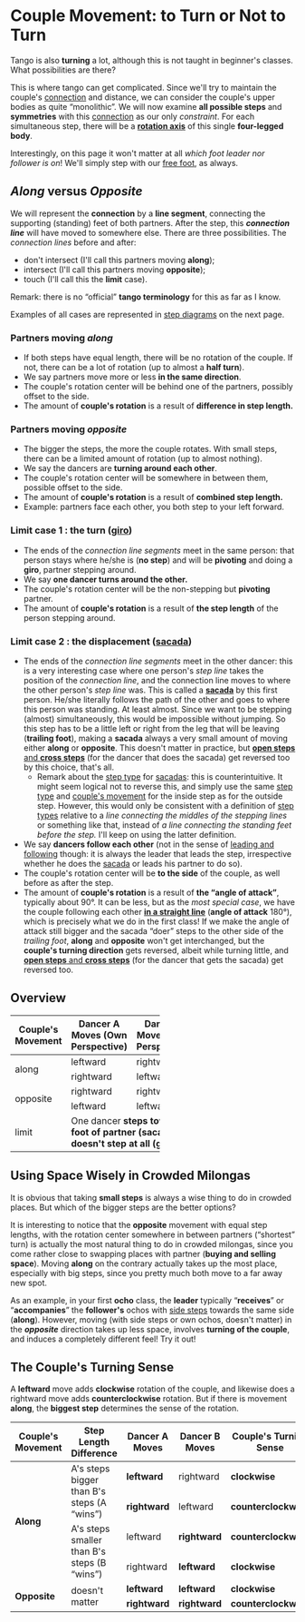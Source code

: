 # Couple Movement: to Turn or Not to Turn

Tango is also **turning** a lot, although this is not taught in beginner's classes. What possibilities are there?

This is where tango can get complicated. Since we'll try to maintain the couple's [connection](../walking/embrace-dissociation.html) and distance, we can consider the couple's upper bodies as quite “monolithic”. We will now examine **all possible steps** and **symmetries** with this [connection](../walking/embrace-dissociation.html) as our only _constraint_. For each simultaneous step, there will be a **[rotation axis](https://en.wikipedia.org/wiki/Instant_centre_of_rotation)** of this single **four-legged body**.

Interestingly, on this page it won't matter at all _which foot leader nor follower is on_! We'll simply step with our [free foot](../walking/walking.html), as always.

## **_Along_** versus **_Opposite_**

We will represent the **connection** by a **line segment**, connecting the supporting (standing) feet of both partners. After the step, this **_connection line_** will have moved to somewhere else. There are three possibilities. The _connection lines_ before and after:

-   don't intersect (I'll call this partners moving **along**);
-   intersect (I'll call this partners moving **opposite**);
-   touch (I'll call this the **limit** case).

Remark: there is no “official” **tango terminology** for this as far as I know.

Examples of all cases are represented in [step diagrams](navigation-in-couple-diagrams.html) on the next page.

### Partners moving **_along_**

-   If both steps have equal length, there will be no rotation of the couple. If not, there can be a lot of rotation (up to almost a **half turn**).
-   We say partners move more or less **in the same direction**.
-   The couple's rotation center will be behind one of the partners, possibly offset to the side.
-   The amount of **couple's rotation** is a result of **difference in step length.**

### Partners moving **_opposite_**

-   The bigger the steps, the more the couple rotates. With small steps, there can be a limited amount of rotation (up to almost nothing).
-   We say the dancers are **turning around each other**.
-   The couple's rotation center will be somewhere in between them, possible offset to the side.
-   The amount of **couple's rotation** is a result of **combined step length.**
-   Example: partners face each other, you both step to your left forward.

### Limit case 1 : the turn ([giro](giro-molinete.html "The Giro"))

-   The ends of the _connection line segments_ meet in the same person: that person stays where he/she is (**no step**) and will be **pivoting** and doing a **giro**, partner stepping around.
-   We say **one dancer turns around the other.**
-   The couple's rotation center will be the non-stepping but **pivoting** partner.
-   The amount of **couple's rotation** is a result of **the step length** of the person stepping around.

### Limit case 2 : **the displacement ([sacada](sacada.html "The Sacada"))**

-   The ends of the _connection line segments_ meet in the other dancer: this is a very interesting case where one person's _step line_ takes the position of the _connection line_, and the connection line moves to where the other person's _step line_ was. This is called a **[sacada](sacada.html)** by this first person. He/she literally follows the path of the other and goes to where this person was standing. At least almost. Since we want to be stepping (almost) simultaneously, this would be impossible without jumping. So this step has to be a little left or right from the leg that will be leaving (**trailing foot**), making a **sacada** always a very small amount of moving either **along** or **opposite**. This doesn't matter in practice, but [**open steps** and **cross steps**](steps-in-couple.html) (for the dancer that does the sacada) get reversed too by this choice, that's all.
    -   Remark about the [step type](steps-in-couple.html) for [sacadas](sacada.html): this is counterintuitive. It might seem logical not to reverse this, and simply use the same [step type](steps-in-couple.html) and [couple's movement](navigation-in-couple.html) for the inside step as for the outside step. However, this would only be consistent with a definition of [step types](steps-in-couple.html) relative to a _line connecting the middles of the stepping lines_ or something like that, instead of _a line connecting the standing feet before the step._ I'll keep on using the latter definition.
-   We say **dancers follow each other** (not in the sense of [leading and following](../walking/leading-and-following.html) though: it is always the leader that leads the step, irrespective whether he does the [sacada](sacada.html) or leads his partner to do so).
-   The couple's rotation center will be **to the side** of the couple, as well before as after the step.
-   The amount of **couple's rotation** is a result of **the “angle of attack”**, typically about 90°. It can be less, but as the _most special case_, we have the couple following each other [**in a straight line**](walking-in-line.html) (**angle of attack** 180°), which is precisely what we do in the first class! If we make the angle of attack still bigger and the sacada “doer” steps to the other side of the _trailing foot_, **along** and **opposite** won't get interchanged, but the **couple's turning direction** gets reversed, albeit while turning little, and [**open steps** and **cross steps**](steps-in-couple.html) (for the dancer that gets the sacada) get reversed too.

## Overview

<table style="width:264" cellspacing="0">
<!--      <col width="91*" />
  <col style="width:55*" />
  <col style="width:55*" />
-->		<thead>
      <tr>
        <th>Couple's Movement</th>
        <th>Dancer A Moves (Own Perspective)</th>
        <th>Dancer B Moves (Own Perspective)</th>
      </tr>
</thead>
    <tbody>
      <tr>
        <td rowspan="2">along</td>
        <td>leftward</td>
        <td>rightward</td>
      </tr>
      <tr>
        <td>rightward</td>
        <td>leftward</td>
      </tr>
      <tr>
        <td rowspan="2">opposite</td>
        <td>rightward</td>
        <td>rightward</td>
      </tr>
      <tr>
        <td>leftward</td>
        <td>leftward</td>
      </tr>
      <tr>
        <td>limit</td>
        <td colspan="2" scope="col">One dancer <strong>steps towards foot of partner (sacada)</strong>, or <strong>doesn't step at all (giro)</strong></td>
      </tr>
  </tbody>
</table>


## Using Space Wisely in Crowded Milongas

It is obvious that taking **small steps** is always a wise thing to do in crowded places. But which of the bigger steps are the better options?

It is interesting to notice that the **opposite** movement with equal step lengths, with the rotation center somewhere in between partners (“shortest” turn) is actually the most natural thing to do in crowded milongas, since you come rather close to swapping places with partner (**buying and selling space**). Moving **along** on the contrary actually takes up the most place, especially with big steps, since you pretty much both move to a far away new spot.

As an example, in your first **ocho** class, the **leader** typically “**receives**” or “**accompanies**” the **follower's** ochos with [side steps](steps-individually.html) towards the same side (**along**). However, moving (with side steps or own ochos, doesn't matter) in the **_opposite_** direction takes up less space, involves **turning of the couple**, and induces a completely different feel! Try it out!

## The Couple's Turning Sense

A **leftward** move adds **clockwise** rotation of the couple, and likewise does a rightward move adds **counterclockwise** rotation. But if there is movement **along**, the **biggest step** determines the sense of the rotation.

<table style="width:100%">
<thead>
  <tr>
    <th style="width:15%" scope="col">Couple's Movement</th>
    <th style="width:35%" scope="col">Step Length Difference</th>
    <th style="width:15%" scope="col">Dancer A Moves</th>
    <th style="width:15%" scope="col">Dancer B Moves</th>
    <th style="width:20%" scope="col">Couple's Turning Sense</th>
  </tr>
</thead>
<tbody>
  <tr>
    <td rowspan="4"><strong>Along</strong></td>
    <td rowspan="2">A's steps bigger than B's steps (A “wins”)</td>
    <td><strong>leftward</strong></td>
    <td>rightward</td>
    <td><strong>clockwise</strong></td>
  </tr>
  <tr>
    <td><strong>rightward</strong></td>
    <td>leftward</td>
    <td><strong>counterclockwise</strong></td>
  </tr>
  <tr>
    <td rowspan="2">A's steps smaller than B's steps (B “wins”)</td>
    <td>leftward</td>
    <td><strong>rightward</strong></td>
    <td><strong>counterclockwise</strong></td>
  </tr>
  <tr>
    <td>rightward</td>
    <td><strong>leftward</strong></td>
    <td><strong>clockwise</strong></td>
  </tr>
  <tr>
    <td rowspan="2"><strong>Opposite</strong></td>
    <td rowspan="2">doesn't matter</td>
    <td><strong>leftward</strong></td>
    <td><strong>leftward</strong></td>
    <td><strong>clockwise</strong></td>
  </tr>
  <tr>
    <td><strong>rightward</strong></td>
    <td><strong>rightward</strong></td>
    <td><strong>counterclockwise</strong></td>
  </tr>
</tbody>
</table>